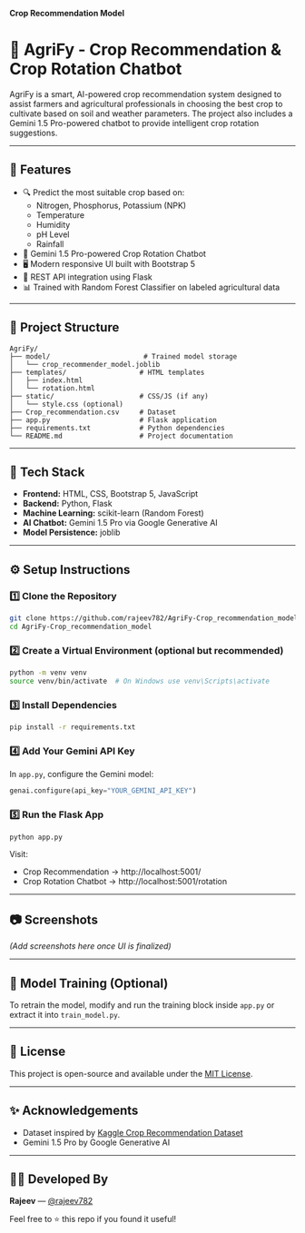 **Crop Recommendation Model**
# 🌿 AgriFy - Crop Recommendation & Crop Rotation Chatbot

AgriFy is a smart, AI-powered crop recommendation system designed to assist farmers and agricultural professionals in choosing the best crop to cultivate based on soil and weather parameters. The project also includes a Gemini 1.5 Pro-powered chatbot to provide intelligent crop rotation suggestions.

---

## 🚀 Features
- 🔍 Predict the most suitable crop based on:
  - Nitrogen, Phosphorus, Potassium (NPK)
  - Temperature
  - Humidity
  - pH Level
  - Rainfall
- 💬 Gemini 1.5 Pro-powered Crop Rotation Chatbot
- 🖥️ Modern responsive UI built with Bootstrap 5
- 🔄 REST API integration using Flask
- 📊 Trained with Random Forest Classifier on labeled agricultural data

---

## 📁 Project Structure
```
AgriFy/
├── model/                       # Trained model storage
│   └── crop_recommender_model.joblib
├── templates/                  # HTML templates
│   ├── index.html
│   └── rotation.html
├── static/                     # CSS/JS (if any)
│   └── style.css (optional)
├── Crop_recommendation.csv     # Dataset
├── app.py                      # Flask application
├── requirements.txt            # Python dependencies
└── README.md                   # Project documentation
```

---

## 🧠 Tech Stack
- **Frontend:** HTML, CSS, Bootstrap 5, JavaScript
- **Backend:** Python, Flask
- **Machine Learning:** scikit-learn (Random Forest)
- **AI Chatbot:** Gemini 1.5 Pro via Google Generative AI
- **Model Persistence:** joblib

---

## ⚙️ Setup Instructions

### 1️⃣ Clone the Repository
```bash
git clone https://github.com/rajeev782/AgriFy-Crop_recommendation_model.git
cd AgriFy-Crop_recommendation_model
```

### 2️⃣ Create a Virtual Environment (optional but recommended)
```bash
python -m venv venv
source venv/bin/activate  # On Windows use venv\Scripts\activate
```

### 3️⃣ Install Dependencies
```bash
pip install -r requirements.txt
```

### 4️⃣ Add Your Gemini API Key
In `app.py`, configure the Gemini model:
```python
genai.configure(api_key="YOUR_GEMINI_API_KEY")
```

### 5️⃣ Run the Flask App
```bash
python app.py
```

Visit:
- Crop Recommendation → http://localhost:5001/
- Crop Rotation Chatbot → http://localhost:5001/rotation

---

## 📷 Screenshots
*(Add screenshots here once UI is finalized)*

---

## 🤖 Model Training (Optional)
To retrain the model, modify and run the training block inside `app.py` or extract it into `train_model.py`.

---

## 📜 License
This project is open-source and available under the [MIT License](LICENSE).

---

## ✨ Acknowledgements
- Dataset inspired by [Kaggle Crop Recommendation Dataset](https://www.kaggle.com/datasets/atharvaingle/crop-recommendation-dataset)
- Gemini 1.5 Pro by Google Generative AI

---

## 👨‍💻 Developed By
**Rajeev** — [@rajeev782](https://github.com/rajeev782)

Feel free to ⭐ this repo if you found it useful!
